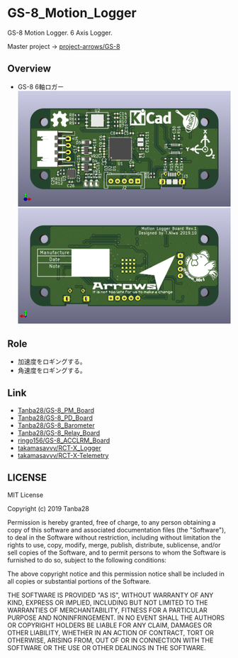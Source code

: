 # GS-8_Motion_Logger
GS-8 Motion Logger. 6 Axis Logger.

Master project -> [project-arrows/GS-8](https://github.com/project-arrows/GS-8)

## Overview
 * GS-8 6軸ロガー
![top](Hard/Picture/top.png)
![bottom](Hard/Picture/bottom.png)

## Role
 * 加速度をロギングする。
 * 角速度をロギングする。

## Link
 * [Tanba28/GS-8_PM_Board](https://github.com/Tanba28/GS-8_PM_Board)
 * [Tanba28/GS-8_PD_Board](https://github.com/Tanba28/GS-8_PD_Board)
 * [Tanba28/GS-8_Barometer](https://github.com/Tanba28/GS-8_Barometer)
 * [Tanba28/GS-8_Relay_Board](https://github.com/Tanba28/GS-8_Relay_Board)
 * [ringo156/GS-8_ACCLRM_Board](https://github.com/ringo156/GS-8_ACCLRM_Board)
 * [takamasavvv/RCT-X_Logger](https://github.com/takamasavvv/RCT-X-Logger)
 * [takamasavvv/RCT-X-Telemetry](https://github.com/takamasavvv/RCT-X-Telemetry)
 
## LICENSE
MIT License

Copyright (c) 2019 Tanba28

Permission is hereby granted, free of charge, to any person obtaining a copy
of this software and associated documentation files (the "Software"), to deal
in the Software without restriction, including without limitation the rights
to use, copy, modify, merge, publish, distribute, sublicense, and/or sell
copies of the Software, and to permit persons to whom the Software is
furnished to do so, subject to the following conditions:

The above copyright notice and this permission notice shall be included in all
copies or substantial portions of the Software.

THE SOFTWARE IS PROVIDED "AS IS", WITHOUT WARRANTY OF ANY KIND, EXPRESS OR
IMPLIED, INCLUDING BUT NOT LIMITED TO THE WARRANTIES OF MERCHANTABILITY,
FITNESS FOR A PARTICULAR PURPOSE AND NONINFRINGEMENT. IN NO EVENT SHALL THE
AUTHORS OR COPYRIGHT HOLDERS BE LIABLE FOR ANY CLAIM, DAMAGES OR OTHER
LIABILITY, WHETHER IN AN ACTION OF CONTRACT, TORT OR OTHERWISE, ARISING FROM,
OUT OF OR IN CONNECTION WITH THE SOFTWARE OR THE USE OR OTHER DEALINGS IN THE
SOFTWARE.
